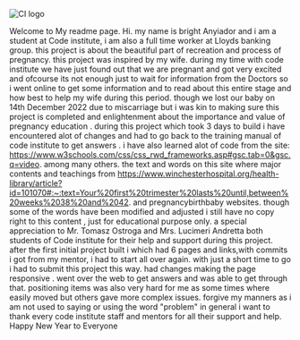 ![CI logo](https://codeinstitute.s3.amazonaws.com/fullstack/ci_logo_small.png)

Welcome to My readme page.
Hi. 
my name is bright Anyiador and i am a student at Code institute, i am also a full time worker at Lloyds banking group. 
this project is about the beautiful part of recreation and process of pregnancy. this project was inspired by my wife.
during my time with code institute we have just found out that we are pregnant and got very excited and ofcourse its not enough just to wait for information from the Doctors so i went online to get some information and to read about this entire stage and how best to help my wife during this period.  though we lost our baby on 14th December 2022 due to miscarriage but i was kin to making sure this project is completed and enlightenment about the importance and value of pregnancy education .
during this project which took 3 days to build i have encountered alot of changes and had to go back to the training manual of code institute to get answers . i have also learned alot of code from the site: https://www.w3schools.com/css/css_rwd_frameworks.asp#gsc.tab=0&gsc.q=video. among many others. 
the text and words on this site where major contents and teachings from https://www.winchesterhospital.org/health-library/article?id=101070#:~:text=Your%20first%20trimester%20lasts%20until,between%20weeks%2038%20and%2042. and pregnancybirthbaby websites. though some of the words have been modified and adjusted i still have no copy right to this content , just for educational purpose only.
a special appreciation to Mr. Tomasz Ostroga and Mrs. Lucimeri Andretta both students of Code institute for their help and support during this project. 
after the first initial project built i which had 6 pages and links,with commits i got from my mentor, i had to start all over again. with just a short time to go i had to submit this project this way. had changes making the page responsive . went over the web to get answers and was able to get through that. 
positioning items was also very hard for me as some times where easily moved but others gave more complex issues.
forgive my manners as i am not used to saying or using the word "problem"
in general i want to thank every code institute staff and mentors for all their support and help.
Happy New Year to Everyone
